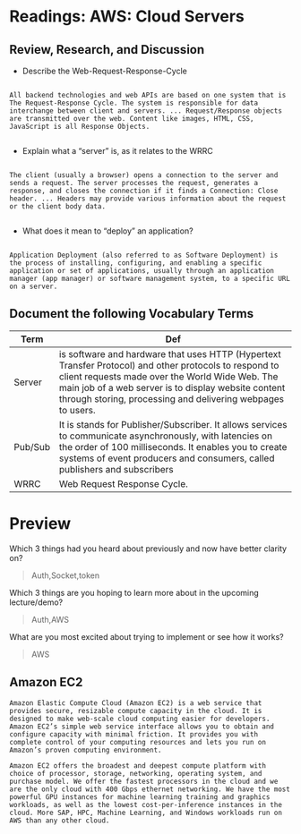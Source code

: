 # Readings: AWS: Cloud Servers

## Review, Research, and Discussion

- Describe the Web-Request-Response-Cycle

```

All backend technologies and web APIs are based on one system that is The Request-Response Cycle. The system is responsible for data interchange between client and servers. ... Request/Response objects are transmitted over the web. Content like images, HTML, CSS, JavaScript is all Response Objects.


```
- Explain what a “server” is, as it relates to the WRRC

```

The client (usually a browser) opens a connection to the server and sends a request. The server processes the request, generates a response, and closes the connection if it finds a Connection: Close header. ... Headers may provide various information about the request or the client body data.


```

- What does it mean to “deploy” an application?

```

Application Deployment (also referred to as Software Deployment) is the process of installing, configuring, and enabling a specific application or set of applications, usually through an application manager (app manager) or software management system, to a specific URL on a server.

```

## Document the following Vocabulary Terms

**Term** | **Def**
------------ | -------------
 Server | is software and hardware that uses HTTP (Hypertext Transfer Protocol) and other protocols to respond to client requests made over the World Wide Web. The main job of a web server is to display website content through storing, processing and delivering webpages to users.
 Pub/Sub | It is stands for Publisher/Subscriber. It allows services to communicate asynchronously, with latencies on the order of 100 milliseconds. It enables you to create systems of event producers and consumers, called publishers and subscribers
 WRRC | Web Request Response Cycle.



# Preview

Which 3 things had you heard about previously and now have better clarity on?
> Auth,Socket,token

Which 3 things are you hoping to learn more about in the upcoming lecture/demo?
> Auth,AWS

What are you most excited about trying to implement or see how it works?
> AWS

## Amazon EC2

```
Amazon Elastic Compute Cloud (Amazon EC2) is a web service that provides secure, resizable compute capacity in the cloud. It is designed to make web-scale cloud computing easier for developers. Amazon EC2’s simple web service interface allows you to obtain and configure capacity with minimal friction. It provides you with complete control of your computing resources and lets you run on Amazon’s proven computing environment.

Amazon EC2 offers the broadest and deepest compute platform with choice of processor, storage, networking, operating system, and purchase model. We offer the fastest processors in the cloud and we are the only cloud with 400 Gbps ethernet networking. We have the most powerful GPU instances for machine learning training and graphics workloads, as well as the lowest cost-per-inference instances in the cloud. More SAP, HPC, Machine Learning, and Windows workloads run on AWS than any other cloud.

```


